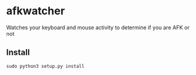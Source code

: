 afkwatcher
==========

Watches your keyboard and mouse activity to determine if you are AFK or not 


## Install

    sudo python3 setup.py install

